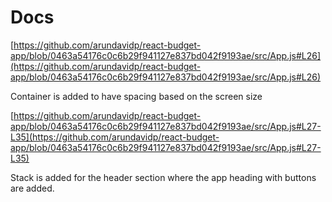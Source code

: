 # Docs

[https://github.com/arundavidp/react-budget-app/blob/0463a54176c0c6b29f941127e837bd042f9193ae/src/App.js#L26](https://github.com/arundavidp/react-budget-app/blob/0463a54176c0c6b29f941127e837bd042f9193ae/src/App.js#L26)

Container is added to have spacing based on the screen size

[https://github.com/arundavidp/react-budget-app/blob/0463a54176c0c6b29f941127e837bd042f9193ae/src/App.js#L27-L35](https://github.com/arundavidp/react-budget-app/blob/0463a54176c0c6b29f941127e837bd042f9193ae/src/App.js#L27-L35)

Stack is added for the header section where the app heading with buttons are added.
